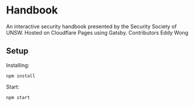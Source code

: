 # Handbook

An interactive security handbook presented by the Security Society of UNSW. Hosted on Cloudflare Pages using Gatsby.
Contributors
Eddy Wong

## Setup

Installing:

```npm install```

Start:

```npm start```
